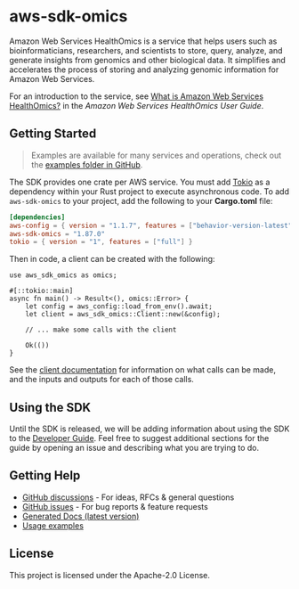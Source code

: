 # aws-sdk-omics

Amazon Web Services HealthOmics is a service that helps users such as bioinformaticians, researchers, and scientists to store, query, analyze, and generate insights from genomics and other biological data. It simplifies and accelerates the process of storing and analyzing genomic information for Amazon Web Services.

For an introduction to the service, see [What is Amazon Web Services HealthOmics?](https://docs.aws.amazon.com/omics/latest/dev/what-is-healthomics.html) in the _Amazon Web Services HealthOmics User Guide_.

## Getting Started

> Examples are available for many services and operations, check out the
> [examples folder in GitHub](https://github.com/awslabs/aws-sdk-rust/tree/main/examples).

The SDK provides one crate per AWS service. You must add [Tokio](https://crates.io/crates/tokio)
as a dependency within your Rust project to execute asynchronous code. To add `aws-sdk-omics` to
your project, add the following to your **Cargo.toml** file:

```toml
[dependencies]
aws-config = { version = "1.1.7", features = ["behavior-version-latest"] }
aws-sdk-omics = "1.87.0"
tokio = { version = "1", features = ["full"] }
```

Then in code, a client can be created with the following:

```rust,no_run
use aws_sdk_omics as omics;

#[::tokio::main]
async fn main() -> Result<(), omics::Error> {
    let config = aws_config::load_from_env().await;
    let client = aws_sdk_omics::Client::new(&config);

    // ... make some calls with the client

    Ok(())
}
```

See the [client documentation](https://docs.rs/aws-sdk-omics/latest/aws_sdk_omics/client/struct.Client.html)
for information on what calls can be made, and the inputs and outputs for each of those calls.

## Using the SDK

Until the SDK is released, we will be adding information about using the SDK to the
[Developer Guide](https://docs.aws.amazon.com/sdk-for-rust/latest/dg/welcome.html). Feel free to suggest
additional sections for the guide by opening an issue and describing what you are trying to do.

## Getting Help

* [GitHub discussions](https://github.com/awslabs/aws-sdk-rust/discussions) - For ideas, RFCs & general questions
* [GitHub issues](https://github.com/awslabs/aws-sdk-rust/issues/new/choose) - For bug reports & feature requests
* [Generated Docs (latest version)](https://awslabs.github.io/aws-sdk-rust/)
* [Usage examples](https://github.com/awslabs/aws-sdk-rust/tree/main/examples)

## License

This project is licensed under the Apache-2.0 License.

